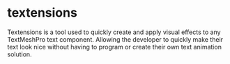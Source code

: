 # textensions
Textensions is a tool used to quickly create and apply visual effects to any TextMeshPro text component. Allowing the developer to quickly make their text look nice without having to program or create their own text animation solution.
